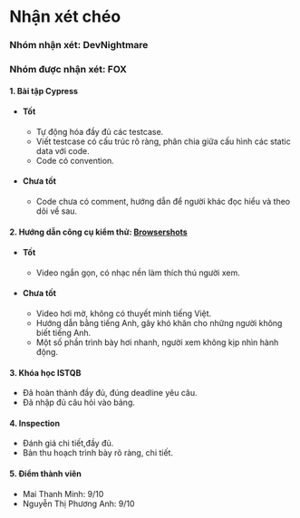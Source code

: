 # Nhận xét chéo
### Nhóm nhận xét: DevNightmare
### Nhóm được nhận xét: FOX

#### 1. Bài tập Cypress
* #### Tốt
  * Tự động hóa đầy đủ các testcase.
  * Viết testcase có cấu trúc rõ ràng, phân chia giữa cấu hình các static data với code.
  * Code có convention.
* #### Chưa tốt
  * Code chưa có comment, hướng dẫn để người khác đọc hiểu và theo dõi về sau.
#### 2. Hướng dẫn công cụ kiểm thử: [Browsershots](https://www.youtube.com/watch?v=HfYTWA2oy50)
* #### Tốt
  * Video ngắn gọn, có nhạc nền làm thích thú người xem.
* #### Chưa tốt
  * Video hơi mờ, không có thuyết minh tiếng Việt.
  * Hướng dẫn bằng tiếng Anh, gây khó khăn cho những người không biết tiếng Anh.
  * Một số phần trình bày hơi nhanh, người xem không kịp nhìn hành động.
#### 3. Khóa học ISTQB
* Đã hoàn thành đầy đủ, đúng deadline yêu câu.
* Đã nhập đủ câu hỏi vào bảng.
#### 4. Inspection
* Đánh giá chi tiết,đầy đủ.
* Bản thu hoạch trình bày rõ ràng, chi tiết.
#### 5. Điểm thành viên
* Mai Thanh Minh: 9/10
* Nguyễn Thị Phương Anh: 9/10
